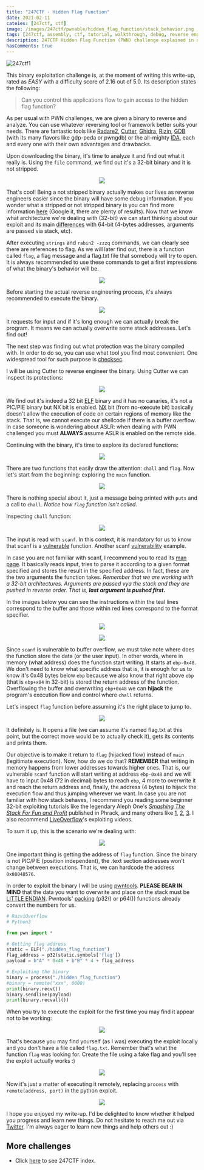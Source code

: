 ```yaml
---
title: "247CTF - Hidden Flag Function"
date: 2021-02-11
cateies: [247ctf, ctf]
image: /images/247ctf/pwnable/hidden_flag_function/stack_behavior.png
tags: [247ctf, assembly, ctf, tutorial, walkthrough, debug, reverse engineering, exploiting, pwn, binary exploitation, hidden flag function, buffer overflow]
description: 247CTF Hidden Flag Function (PWN) challenge explained in detail. We will see how to solve the challenge and understand the underlying concepts.
hasComments: true
---
```


![247ctf1](/images/247ctf/pwnable/hidden_flag_function/description.png)

This binary exploitation challenge is, at the moment of writing this write-up, rated as *EASY* with a difficulty score of 2.16 out of 5.0. Its description states the following:

> Can you control this applications flow to gain access to the hidden flag function?

As per usual with PWN challenges, we are given a binary to reverse and analyze. You can use whatever reversing tool or framework better suits your needs. There are fantastic tools like [Radare2](https://rada.re/n/), [Cutter](https://cutter.re/), [Ghidra](https://ghidra-sre.org/), [Rizin](https://rizin.re/), [GDB](https://www.gnu.org/software/gdb/) (with its many flavors like gdp-peda or pwngdb) or the all-mighty [IDA](https://www.hex-rays.com/products/ida/), each and every one with their own advantages and drawbacks. 

Upon downloading the binary, it's time to analyze it and find out what it really is. Using the `file` command, we find out it's a <yellow>32-bit</yellow> binary and it is <yellow>not stripped</yellow>. 

<p align="center">
	<img src="/images/247ctf/pwnable/hidden_flag_function/file_command.png">
</p>

That's cool! Being a not stripped binary actually makes our lives as reverse engineers easier since the binary will have some debug information. If you wonder what a stripped or not stripped binary is you can find more information [here](https://stackoverflow.com/questions/22682151/difference-between-a-stripped-binary-and-a-non-stripped-binary-in-linux#:~:text=1%20Answer&text=Although%20you%20have%20found%20your,debugging%20information%20built%20into%20it.&text=Whereas%20Strip%20binaries%20generally%20remove,the%20size%20of%20the%20exe.) (Google it, there are plenty of results). Now that we know what architecture we're dealing with (32-bit) we can start thinking about our exploit and its main [differences](https://security.stackexchange.com/questions/169291/x32-vs-x64-reverse-engineering-and-exploit-development) with 64-bit (4-bytes addresses, arguments are passed via stack, etc).

After executing `strings` and `rabin2 -zzzq` commands, we can clearly see there are references to flag. As we will later find out, there is a function called `flag`, a flag message and a flag.txt file that somebody will try to open. It is always recommended to use these commands to get a first impressions of what the binary's behavior will be.

<p align="center">
	<img src="/images/247ctf/pwnable/hidden_flag_function/strings_rabin2_command.png">
</p>

Before starting the actual reverse engineering process, it's always recommended to execute the binary.

<p align="center">
	<img src="/images/247ctf/pwnable/hidden_flag_function/1st_execution.png">
</p>

It requests for input and if it's long enough we can actually break the program. It means we can actually overwrite some stack addresses. Let's find out!

The next step was finding out what protection was the binary compiled with. In order to do so, you can use what tool you find most convenient. One widespread tool for such purpose is [checksec](https://github.com/slimm609/checksec.sh).

I will be using Cutter to reverse engineer the binary. Using Cutter we can inspect its protections:

<p align="center">
	<img src="/images/247ctf/pwnable/hidden_flag_function/protections.png">
</p>

We find out it's indeed a 32 bit [ELF](https://es.wikipedia.org/wiki/Executable_and_Linkable_Format) binary and it has no canaries, it's not a PIC/PIE binary but NX bit is enabled. [NX](https://en.wikipedia.org/wiki/NX_bit) bit (from **n**o-e**x**ecute bit) basically doesn't allow the execution of code on certain regions of memory like the stack. That is, we cannot execute our shellcode if there is a buffer overflow. In case someone is wondering about ASLR: when dealing with PWN challenged you must **ALWAYS** assume ASLR is enabled on the remote side. 

Continuing with the binary, it's time to explore its declared functions:

<p align="center">
	<img src="/images/247ctf/pwnable/hidden_flag_function/functions.png">
</p>

There are two functions that easily draw the attention: `chall` and `flag`. Now let's start from the beginning: exploring the `main` function.

<p align="center">
	<img src="/images/247ctf/pwnable/hidden_flag_function/main.png">
</p>

There is nothing special about it, just a message being printed with `puts` and a call to `chall`. *Notice how `flag` function isn't called.* 

Inspecting `chall` function:

<p align="center">
	<img src="/images/247ctf/pwnable/hidden_flag_function/chall_function.png">
</p>

The input is read with `scanf`. In this context, it is mandatory for us to know that scanf is a [vulnerable](https://stackoverflow.com/questions/1621394/how-to-prevent-scanf-causing-a-buffer-overflow-in-c) function. Another scanf [vulnerability](https://dhavalkapil.com/blogs/Buffer-Overflow-Exploit/) example.

In case you are not familiar with scanf, I recommend you to read its [man page](https://man7.org/linux/man-pages/man3/scanf.3.html). It basically reads input, tries to parse it according to a given format specified and stores the result in the specified address. In fact, these are the two arguments the function takes. *Remember that we are working with a 32-bit architectures. Arguments are passed vya the stack and they are pushed in reverse order. That is, **last argument is pushed first.***

In the images below you can see the instructions within the <blue>teal</blue> lines correspond to the buffer and those within <red>red</red> lines correspond to the format specifier. 

<p align="center">
	<img src="/images/247ctf/pwnable/hidden_flag_function/variables_0.png">
</p>

<p align="center">
	<img src="/images/247ctf/pwnable/hidden_flag_function/variables_1.png">
</p>

Since `scanf` is vulnerable to buffer overflow, we must take note where does the function store the data (or the user input). In other words, where in memory (what address) does the function start writing. It starts at `ebp-0x48`. We don't need to know what specific address that is, it is enough for us to know it's 0x48 bytes below `ebp` because we also know that right above `ebp` (that is `ebp+x04` <yellow>in 32-bit</yellow>) is stored the return address of the function. Overflowing the buffer and overwriting `ebp+0x48`  we can **<gold>hijack</gold>** the program's execution flow and control where `chall` returns. 

Let's inspect `flag` function before assuming it's the right place to jump to.

<p align="center">
	<img src="/images/247ctf/pwnable/hidden_flag_function/flag_function.png">
</p>

It definitely is. It opens a file (we can assume it's named flag.txt at this point, but the correct move would be to actually check it), gets its contents and prints them.

Our objective is to make it return to `flag` (hijacked flow) instead of `main` (legitimate execution). Now, how do we do that? **REMEMBER** that <yellow>writing</yellow> in memory happens from <red>lower addresses towards higher ones</red>. That is, our vulnerable `scanf` function will start writing at address `ebp-0x48` and we will have to input <orange>0x48</orange> (72 in decimal) bytes to reach `ebp`, <orange>4 more</orange> to overwrite it and reach the return address and, finally, the address (4 bytes) to hijack the execution flow and thus jumping wherever we want. In case you are not familiar with how stack behaves, I recommend you reading some beginner 32-bit exploiting tutorials like the legendary Aleph One's *[Smashing The Stack For Fun and Profit](http://phrack.org/issues/49/14.html)* published in Phrack, and many others like [1](https://www.exploit-db.com/docs/english/28475-linux-stack-based-buffer-overflows.pdf), [2](https://www.corelan.be/index.php/2009/07/19/exploit-writing-tutorial-part-1-stack-based-overflows/), [3](https://dhavalkapil.com/blogs/Buffer-Overflow-Exploit/). I also recommend [LiveOverflow](https://www.youtube.com/watch?v=iyAyN3GFM7A&list=PLhixgUqwRTjxglIswKp9mpkfPNfHkzyeN&ab_channel=LiveOverflow)'s exploiting videos. 

To sum it up, this is the scenario we're dealing with:

<p align="center">
	<img src="/images/247ctf/pwnable/hidden_flag_function/stack_behavior.png">
</p>

One important thing is getting the address of `flag` function. Since the binary is not PIC/PIE (position independent), the .text section addresses won't change between executions. That is, we can hardcode the address `0x08048576`. 

In order to exploit the binary I will be using [pwntools](https://github.com/Gallopsled/pwntools). **<red>PLEASE BEAR IN MIND</red>** that the data you want to overwrite and place on the stack must be [LITTLE ENDIAN](https://stackoverflow.com/questions/25938669/is-little-endian-a-byte-or-bit-order-in-x86-architecture#:~:text=IA%2D32%20processors%20are%20%E2%80%9Clittle,from%20the%20least%20significant%20byte.&text=In%20computing%2C%20memory%20commonly%20stores,8%2Dbit%20units%20called%20bytes.). Pwntools' [packing](https://docs.pwntools.com/en/stable/util/packing.html) (p32() or p64()) functions already convert the numbers for us.

```python
# RazviOverflow
# Python3

from pwn import *

# Getting flag address
static = ELF("./hidden_flag_function")
flag_address = p32(static.symbols['flag'])
payload = b"A" * 0x48 + b"B" * 4 + flag_address

# Exploiting the binary
binary = process("./hidden_flag_function")
#binary = remote("xxx", 0000)
print(binary.recv())
binary.sendline(payload)
print(binary.recvall())
```
When you try to execute the exploit for the first time you may find it appear not to be working:
<p align="center">
	<img src="/images/247ctf/pwnable/hidden_flag_function/execution_0.png">
</p>

That's because you may find yourself (as I was) executing the exploit locally and you don't have a file called `flag.txt`. Remember that's what the function `flag` was looking for. Create the file using a fake flag and you'll see the exploit actually works :)

<p align="center">
	<img src="/images/247ctf/pwnable/hidden_flag_function/execution_1.png">
</p>

Now it's just a matter of executing it remotely, replacing `process` with `remote(address, port)` in the python exploit.

<p align="center">
	<img src="/images/247ctf/pwnable/hidden_flag_function/exploited.png">
</p>

I hope you enjoyed my write-up. I'd be delighted to know whether it helped you progress and learn new things. Do not hesitate to reach me out via [Twitter](https://twitter.com/Razvieu). I'm always eager to learn new things and help others out :)

## More challenges
* Click [here](/247ctf) to see 247CTF index.